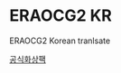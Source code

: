 # ERAOCG2 KR

ERAOCG2 Korean tranlsate

[공식화상팩](https://mega.nz/folder/7ggUHJIS#BdeUx-0uQMwmSbV6LnS1Mw)

